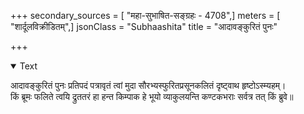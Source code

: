 +++
secondary_sources = [ "महा-सुभाषित-सङ्ग्रहः - 4708",]
meters = [ "शार्दूलविक्रीडितम्",]
jsonClass = "Subhaashita"
title = "आदावङ्कुरितं पुनः"

+++

<details open><summary>Text</summary>

आदावङ्कुरितं पुनः प्रतिपदं पत्रावृतं त्वां मुदा सौरभ्यस्फुरितप्रसूनकलितं दृष्ट्वाथ हृष्टोऽस्म्यहम्।  
किं ब्रूमः फलिते त्वयि द्रुततरं हा हन्त किम्पाक हे भूयो व्याकुलयन्ति कण्टकभराः सर्वत्र तत् किं ब्रुवे॥
</details>
